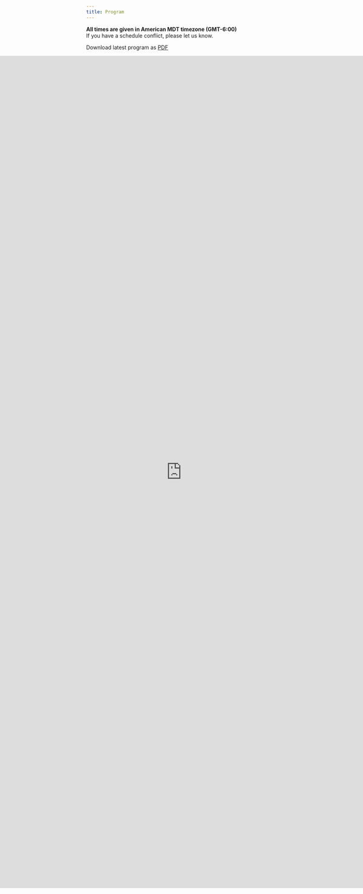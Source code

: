 ```yaml
---
title: Program
---
```


<style>
.full-width-embed {
  width: 100vw;
  position: relative;
  left: 50%;
  right: 50%;
  margin-left: -50vw;
  margin-right: -50vw;
  max-width: 100vw;
  overflow-x: auto;
  background: white;
  padding: 0;
  z-index: 2;
}
.full-width-embed iframe {
  width: 100vw !important;
  min-width: 100vw;
  max-width: 100vw;
  display: block;
  border: none;
}
</style>


**All times are given in American MDT timezone (GMT-6:00)**     
If you have a schedule conflict, please let us know. 

Download latest program as [PDF](https://docs.google.com/spreadsheets/d/e/2PACX-1vQXuQyyGdUlxmK54zrWyzZ8Lc4MRyewlLmHVw0TliII_WQiLy_ztufvDFCpoLdX_v6he7_su891Ychn/pub?gid=739077447&single=true&output=pdf)

<div class="full-width-embed">
    <iframe src="https://docs.google.com/spreadsheets/d/e/2PACX-1vQXuQyyGdUlxmK54zrWyzZ8Lc4MRyewlLmHVw0TliII_WQiLy_ztufvDFCpoLdX_v6he7_su891Ychn/pubhtml?widget=false&chrome=false&headers=false" scrolling="no" width="100%" height="2200" ></iframe>
</div>
